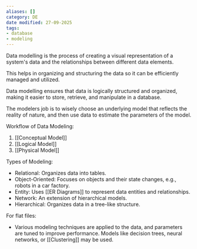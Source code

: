 ```yaml
---
aliases: []
category: DE
date modified: 27-09-2025
tags:
- database
- modeling
---
```

Data modelling is the process of creating a visual representation of a system's data and the relationships between different data elements. 

This helps in organizing and structuring the data so it can be efficiently managed and utilized.

Data modelling ensures that data is logically structured and organized, making it easier to store, retrieve, and manipulate in a database.

The modelers job is to wisely choose an underlying model that reflects the reality of nature, and then use data to estimate the parameters of the model.

Workflow of Data Modeling:
1) [[Conceptual Model]]
2) [[Logical Model]]
3) [[Physical Model]]

Types of Modeling:
- Relational: Organizes data into tables.
- Object-Oriented: Focuses on objects and their state changes, e.g., robots in a car factory.
- Entity: Uses [[ER Diagrams]] to represent data entities and relationships.
- Network: An extension of hierarchical models.
- Hierarchical: Organizes data in a tree-like structure.

For flat files:
- Various modeling techniques are applied to the data, and parameters are tuned to improve performance. Models like decision trees, neural networks, or [[Clustering]] may be used.